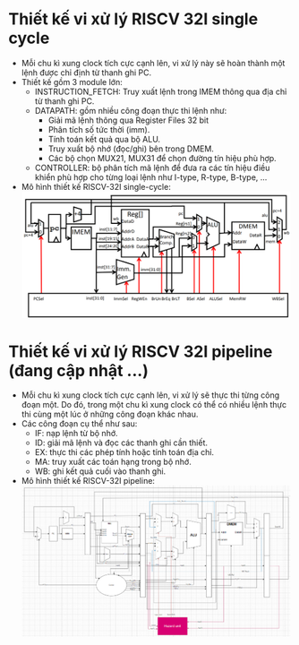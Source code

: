 # Thiết kế vi xử lý RISCV 32I single cycle
- Mỗi chu kì xung clock tích cực cạnh lên, vi xử lý này sẽ hoàn thành một lệnh được chỉ định từ thanh ghi PC.
- Thiết kế gồm 3 module lớn:
    - INSTRUCTION_FETCH: Truy xuất lệnh trong IMEM thông qua địa chỉ từ thanh ghi PC.
    - DATAPATH: gồm nhiều công đoạn thực thi lệnh như:
        - Giải mã lệnh thông qua Register Files 32 bit
        - Phân tích số tức thời (imm).
        - Tính toán kết quả qua bộ ALU.
        - Truy xuất bộ nhớ (đọc/ghi) bên trong DMEM.
        - Các bộ chọn MUX21, MUX31 để chọn đường tín hiệu phù hợp.
    - CONTROLLER: bộ phân tích mã lệnh để đưa ra các tín hiệu điều khiển phù hợp cho từng loại lệnh như I-type, R-type, B-type, ...
- Mô hình thiết kế RISCV-32I single-cycle:
![github](https://github.com/PhuocTai03/RISCV-32I-Processor/blob/main/media/singleCycle.png)
# Thiết kế vi xử lý RISCV 32I pipeline (đang cập nhật ...)
- Mỗi chu kì xung clock tích cực cạnh lên, vi xử lý sẽ thực thi từng công đoạn một. Do đó, trong một chu kì xung clock có thể có nhiều lệnh thực thi cùng một lúc ở những công đoạn khác nhau.
- Các công đoạn cụ thể như sau:
    - IF: nạp lệnh từ bộ nhớ.
    - ID: giải mã lệnh và đọc các thanh ghi cần thiết.
    - EX: thực thi các phép tính hoặc tính toán địa chỉ.
    - MA: truy xuất các toán hạng trong bộ nhớ.
    - WB: ghi kết quả cuối vào thanh ghi.
- Mô hình thiết kế RISCV-32I pipeline:
![github](https://github.com/PhuocTai03/RISCV-32I-Processor/blob/main/media/pipeLine.png)



